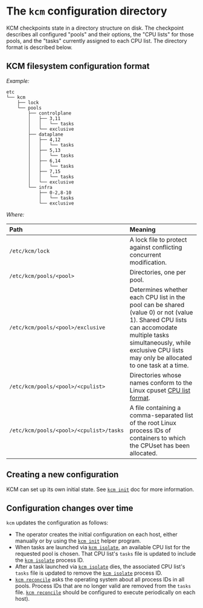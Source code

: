 <!--
Copyright (c) 2017 Intel Corporation

Licensed under the Apache License, Version 2.0 (the "License");
you may not use this file except in compliance with the License.
You may obtain a copy of the License at

     http://www.apache.org/licenses/LICENSE-2.0

Unless required by applicable law or agreed to in writing, software
distributed under the License is distributed on an "AS IS" BASIS,
WITHOUT WARRANTIES OR CONDITIONS OF ANY KIND, either express or implied.
See the License for the specific language governing permissions and
limitations under the License.
-->

# The `kcm` configuration directory

KCM checkpoints state in a directory structure on disk. The checkpoint
describes all configured "pools" and their options, the "CPU lists" for
those pools, and the "tasks" currently assigned to each CPU list. The
directory format is described below.

## KCM filesystem configuration format

_Example:_

```
etc
└── kcm
    ├── lock
    └── pools
        ├── controlplane
        │   ├── 3,11
        │   │   └── tasks
        │   └── exclusive
        ├── dataplane
        │   ├── 4,12
        │   │   └── tasks
        │   ├── 5,13
        │   │   └── tasks
        │   ├── 6,14
        │   │   └── tasks
        │   ├── 7,15
        │   │   └── tasks
        │   └── exclusive
        └── infra
            ├── 0-2,8-10
            │   └── tasks
            └── exclusive
```

_Where:_

| Path                                    | Meaning |
| :-------------------------------------- | :------ |
| `/etc/kcm/lock`                         | A lock file to protect against conflicting concurrent modification. |
| `/etc/kcm/pools/<pool>`                 | Directories, one per pool. |
| `/etc/kcm/pools/<pool>/exclusive`       | Determines whether each CPU list in the pool can be shared (value 0) or not (value 1). Shared CPU lists can accomodate multiple tasks simultaneously, while exclusive CPU lists may only be allocated to one task at a time. |
| `/etc/kcm/pools/<pool>/<cpulist>`       | Directories whose names conform to the Linux cpuset [CPU list format](cpu-list). |
| `/etc/kcm/pools/<pool>/<cpulist>/tasks` | A file containing a comma-separated list of the root Linux process IDs of containers to which the CPUset has been allocated. |

## Creating a new configuration

KCM can set up its own initial state. See [`kcm init`][kcm-init] doc for more
information.

## Configuration changes over time

`kcm` updates the configuration as follows:

- The operator creates the initial configuration on each host, either manually
  or by using the [`kcm init`][kcm-init] helper program.
- When tasks are launched via [`kcm isolate`][kcm-isolate], an available
  CPU list for the requested pool is chosen. That CPU list's `tasks`
  file is updated to include the [`kcm isolate`][kcm-isolate] process ID.
- After a task launched via [`kcm isolate`][kcm-isolate] dies, the
  associated CPU list's `tasks` file is updated to remove the
  [`kcm isolate`][kcm-isolate] process ID.
- [`kcm reconcile`][kcm-reconcile] asks the operating system about all
  process IDs in all pools. Process IDs that are no longer valid are removed
  from the `tasks` file. [`kcm reconcile`][kcm-reconcile] should be configured to execute
  periodically on each host).

[cpu-list]: http://man7.org/linux/man-pages/man7/cpuset.7.html#FORMATS
[kcm-init]: cli.md#kcm-init
[kcm-isolate]: cli.md#kcm-isolate
[kcm-reconcile]: cli.md#kcm-reconcile
